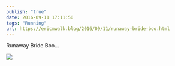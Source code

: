 ```yaml
---
publish: "true"
date: 2016-09-11 17:11:50
tags: "Running"
url: https://ericmwalk.blog/2016/09/11/runaway-bride-boo.html
---
```


Runaway Bride Boo...

![](https://ericmwalk.blog/uploads/2022/42a6c9a9e0.jpg)